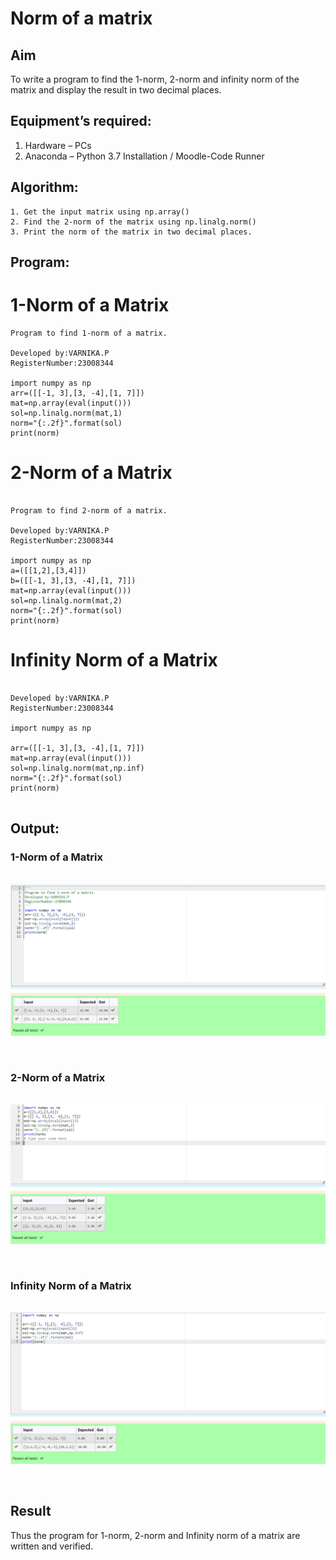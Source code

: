# Norm of a matrix
## Aim
To write a program to find the 1-norm, 2-norm and infinity norm of the matrix and display the result in two decimal places.
## Equipment’s required:
1.	Hardware – PCs
2.	Anaconda – Python 3.7 Installation / Moodle-Code Runner
## Algorithm:
	1. Get the input matrix using np.array()   
    2. Find the 2-norm of the matrix using np.linalg.norm()
	3. Print the norm of the matrix in two decimal places.
## Program:

# 1-Norm of a Matrix

```
Program to find 1-norm of a matrix.

Developed by:VARNIKA.P
RegisterNumber:23008344

import numpy as np 
arr=([[-1, 3],[3, -4],[1, 7]])
mat=np.array(eval(input()))
sol=np.linalg.norm(mat,1)
norm="{:.2f}".format(sol)
print(norm)

```


# 2-Norm of a Matrix

```

Program to find 2-norm of a matrix.

Developed by:VARNIKA.P
RegisterNumber:23008344

import numpy as np
a=([[1,2],[3,4]])
b=([[-1, 3],[3, -4],[1, 7]])
mat=np.array(eval(input()))
sol=np.linalg.norm(mat,2)
norm="{:.2f}".format(sol)
print(norm)

```
# Infinity Norm of a Matrix

```

Developed by:VARNIKA.P
RegisterNumber:23008344

import numpy as np

arr=([[-1, 3],[3, -4],[1, 7]])
mat=np.array(eval(input()))
sol=np.linalg.norm(mat,np.inf)
norm="{:.2f}".format(sol)
print(norm)


```

## Output:
### 1-Norm of a Matrix
<br>![Alt text](<Screenshot 2023-12-23 141645.png>)

<br>

### 2-Norm of a Matrix
<br>![Alt text](image.png)

<br>

### Infinity Norm of a Matrix
<br>![Alt text](image-1.png)

<br>

## Result
Thus the program for 1-norm, 2-norm and Infinity norm of a matrix are written and verified.
